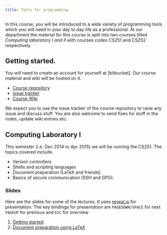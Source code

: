 ```yaml
---
title: Tools for programming.
---
```


In this course, you will be introduced to a wide variety of
programming tools which you will need in your day to day life as a
professional. At our department the material for this course is split
into two courses titled *Computing laboratory I and II* with courses
codes CS251 and CS252 respectively.

## Getting started.

You will need to create an account for yourself at [bitbucket]. Our
course material and wiki will be hosted on it.

* [Course repository][repo]
* [Issue tracker][issues]
* [Course Wiki][wiki]

We expect you to use the issue tracker of the course repository to
raise any issue and discuss stuff. You are also welcome to send fixes
for stuff in the notes, update wiki entries etc.

## Computing Laboratory I

This semester (i.e. Dec 2014 to Apr 2015) we will be running the
CS251. The topics covered include.

* Version controllers
* Shells and scripting languages
* Document preparation (LaTeX and friends)
* Basics of secure communication (SSH and GPG).

### Slides

Here are the slides for some of the lectures. It uses [reveal.js] for
presentation.  The key bindings for presentation are `PAGEDOWN/SPACE`
for next `PAGEUP` for previous and `ESC` for overview

1. [Getting started]
2. [Document preparation using LaTeX][latex]

[repo]: <https://bitbucket.org/ppk-teach/tools> "Course repository"
[wiki]: <https://bitbucket.org/ppk-teach/tools/wiki/Home> "Course Wiki"
[issues]: <https://bitbucket.org/ppk-teach/tools/issues> "Issue tracker"
[getting started]: <./slides/GettingStarted.html>
[latex]: <./slides/DocumentsUsingLaTeX.html>
[reveal.js]: <http://lab.hakim.se/reveal-js/>
